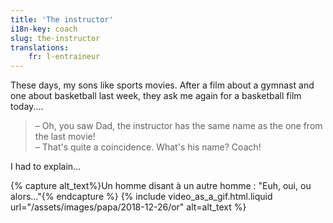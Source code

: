 ```yaml
---
title: 'The instructor'
i18n-key: coach
slug: the-instructor
translations:
    fr: l-entraineur
---
```


These days, my sons like sports movies. After a film about a gymnast and one
about basketball last week, they ask me again for a basketball film today....

<!-- more -->

> – Oh, you saw Dad, the instructor has the same name as the one from the last
> movie!  
> – That's quite a coincidence. What's his name? Coach!

I had to explain…

{% capture alt_text%}Un homme disant à un autre homme : "Euh, oui, ou
alors…"{% endcapture %} {% include video_as_a_gif.html.liquid
url="/assets/images/papa/2018-12-26/or"
alt=alt_text
%}
